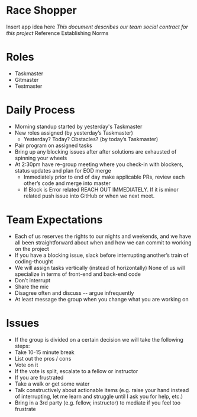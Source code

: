 # Race Shopper

Insert app idea here
_This document describes our team social contract for this project_
Reference Establishing Norms

# Roles

* Taskmaster
* Gitmaster
* Testmaster

# Daily Process

* Morning standup started by yesterday's Taskmaster
* New roles assigned (by yesterday’s Taskmaster)
  * Yesterday? Today? Obstacles? (by today’s Taskmaster)
* Pair program on assigned tasks
* Bring up any blocking issues after after solutions are exhausted of spinning your wheels
* At 2:30pm have re-group meeting where you check-in with blockers, status updates and plan for EOD merge
  * Immediately prior to end of day make applicable PRs, review each other’s code and merge into master
  * If Block is Error related REACH OUT IMMEDIATELY. If it is minor related push issue into GitHub or when we next meet.

# Team Expectations

* Each of us reserves the rights to our nights and weekends, and we have all been straightforward about when and how we can commit to working on the project
* If you have a blocking issue, slack before interrupting another’s train of coding-thought
* We will assign tasks vertically (instead of horizontally)
  None of us will specialize in terms of front-end and back-end code
* Don’t interrupt
* Share the mic
* Disagree often and discuss -- argue infrequently
* At least message the group when you change what you are working on

# Issues

* If the group is divided on a certain decision we will take the following steps:
* Take 10-15 minute break
* List out the pros / cons
* Vote on it
* If the vote is split, escalate to a fellow or instructor
* If you are frustrated
* Take a walk or get some water
* Talk constructively about actionable items (e.g. raise your hand instead of interrupting, let me learn and struggle until I ask you for help, etc.)
* Bring in a 3rd party (e.g. fellow, instructor) to mediate if you feel too frustrate

